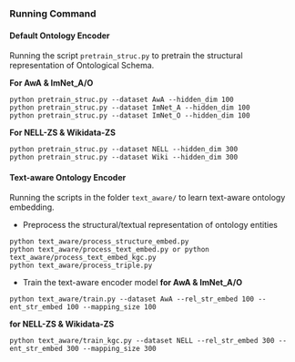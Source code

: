 
### Running Command

#### Default Ontology Encoder
Running the script `pretrain_struc.py` to pretrain the structural representation of Ontological Schema.

**For AwA & ImNet_A/O**
```
python pretrain_struc.py --dataset AwA --hidden_dim 100
python pretrain_struc.py --dataset ImNet_A --hidden_dim 100
python pretrain_struc.py --dataset ImNet_O --hidden_dim 100
```
**For NELL-ZS & Wikidata-ZS**
```
python pretrain_struc.py --dataset NELL --hidden_dim 300
python pretrain_struc.py --dataset Wiki --hidden_dim 300
```

#### Text-aware Ontology Encoder
Running the scripts in the folder `text_aware/` to learn text-aware ontology embedding.

- Preprocess the structural/textual representation of ontology entities
```
python text_aware/process_structure_embed.py
python text_aware/process_text_embed.py or python text_aware/process_text_embed_kgc.py
python text_aware/process_triple.py
```

- Train the text-aware encoder model
**for AwA & ImNet_A/O**
```
python text_aware/train.py --dataset AwA --rel_str_embed 100 --ent_str_embed 100 --mapping_size 100
```

**for NELL-ZS & Wikidata-ZS**
```
python text_aware/train_kgc.py --dataset NELL --rel_str_embed 300 --ent_str_embed 300 --mapping_size 300
```


